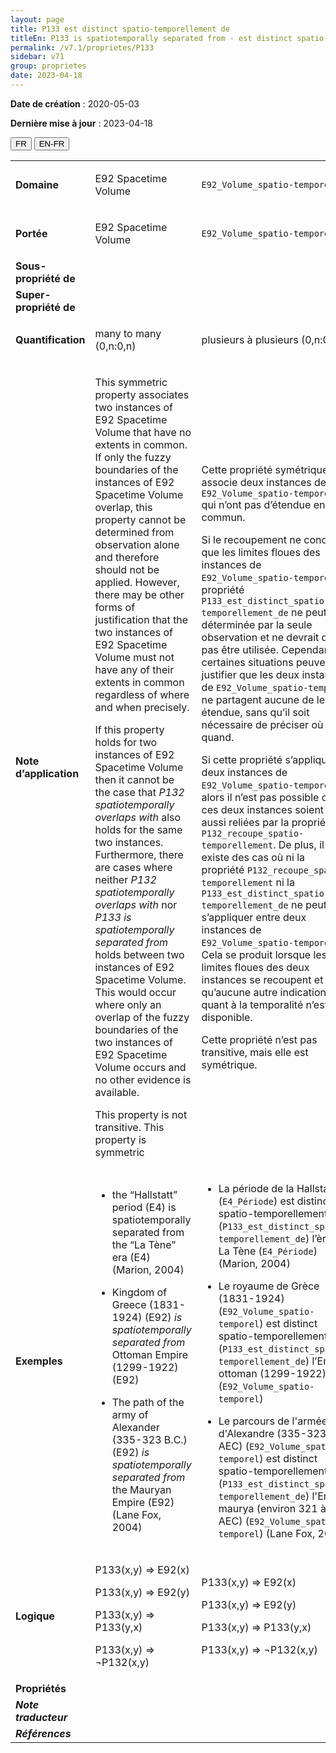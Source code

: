```yaml
---
layout: page
title: P133 est distinct spatio-temporellement de
titleEn: P133 is spatiotemporally separated from - est distinct spatio-temporellement de
permalink: /v7.1/proprietes/P133
sidebar: v71
group: proprietes
date: 2023-04-18
---
```


**Date de création** : 2020-05-03

**Dernière mise à jour** : 2023-04-18

<div class="lang-buttons">
  <button id="fr" class="activate">FR</button>
  <button id="en-fr">EN-FR</button>
</div>

<table>
<tbody>
<tr>
<td><strong>Domaine</strong></td>
<td class="en">
<p>E92 Spacetime Volume</p>
</td>
<td>
<p><code class="language-plaintext highlighter-rouge">E92_Volume_spatio-temporel</code></p>
</td>
</tr>
<tr>
<td><strong>Portée</strong></td>
<td class="en">
<p>E92 Spacetime Volume</p>
</td>
<td>
<p><code class="language-plaintext highlighter-rouge">E92_Volume_spatio-temporel</code></p>
</td>
</tr>
<tr>
<td><strong>Sous-propriété de</strong></td>
<td class="en">
</td>
<td>
</td>
</tr>
<tr>
<td><strong>Super-propriété de</strong></td>
<td class="en">
</td>
<td>
</td>
</tr>
<tr>
<td><strong>Quantification</strong></td>
<td class="en">
<p>many to many (0,n:0,n)</p>
</td>
<td>
<p>plusieurs à plusieurs (0,n:0,n)</p>
</td>
</tr>
<tr>
<td><strong>Note d’application</strong></td>
<td class="en">
<p>This symmetric property associates two instances of E92 Spacetime Volume that have no extents in common. If only the fuzzy boundaries of the instances of E92 Spacetime Volume overlap, this property cannot be determined from observation alone and therefore should not be applied. However, there may be other forms of justification that the two instances of E92 Spacetime Volume must not have any of their extents in common regardless of where and when precisely. <strong></strong></p>
<p>If this property holds for two instances of E92 Spacetime Volume then it cannot be the case that <em>P132 spatiotemporally overlaps with</em>  also holds for the same two instances. Furthermore, there are cases where neither <em>P132 spatiotemporally overlaps with</em> nor <em>P133 is spatiotemporally separated from</em> holds between two instances of E92 Spacetime Volume. This would occur where only an overlap of the fuzzy boundaries of the two instances of E92 Spacetime Volume occurs and no other evidence is available.<strong></strong></p>
<p>This property is not transitive. This property is symmetric</p>
</td>
<td>
<p>Cette propriété symétrique associe deux instances de <code class="language-plaintext highlighter-rouge">E92_Volume_spatio-temporel</code> qui n’ont pas d’étendue en commun.</p>
<p>Si le recoupement ne concerne que les limites floues des instances de <code class="language-plaintext highlighter-rouge">E92_Volume_spatio-temporel</code>, la propriété <code class="language-plaintext highlighter-rouge">P133_est_distinct_spatio-temporellement_de</code> ne peut être déterminée par la seule observation et ne devrait donc pas être utilisée. Cependant, certaines situations peuvent justifier que les deux instances de <code class="language-plaintext highlighter-rouge">E92_Volume_spatio-temporel</code> ne partagent aucune de leur étendue, sans qu’il soit nécessaire de préciser où et quand.</p>
<p>Si cette propriété s’applique à deux instances de <code class="language-plaintext highlighter-rouge">E92_Volume_spatio-temporel</code>, alors il n’est pas possible que ces deux instances soient aussi reliées par la propriété <code class="language-plaintext highlighter-rouge">P132_recoupe_spatio-temporellement</code>. De plus, il existe des cas où ni la propriété <code class="language-plaintext highlighter-rouge">P132_recoupe_spatio-temporellement</code> ni la <code class="language-plaintext highlighter-rouge">P133_est_distinct_spatio-temporellement_de</code> ne peut s’appliquer entre deux instances de <code class="language-plaintext highlighter-rouge">E92_Volume_spatio-temporel</code>. Cela se produit lorsque les limites floues des deux instances se recoupent et qu’aucune autre indication quant à la temporalité n’est disponible.</p>
<p>Cette propriété n’est pas transitive, mais elle est symétrique.</p>
</td>
</tr>
<tr>
<td><strong>Exemples</strong></td>
<td class="en">
<ul>
<li><p>the “Hallstatt” period (E4) is spatiotemporally separated from the “La Tène” era (E4) (Marion, 2004)<strong></strong></p>
</li>
<li><p>Kingdom of Greece (1831-1924) (E92) <em>is spatiotemporally separated from</em> Ottoman Empire (1299-1922) (E92)<strong></strong></p>
</li>
<li><p>The path of the army of Alexander (335-323 B.C.) (E92) <em>is spatiotemporally separated from</em> the Mauryan Empire (E92) (Lane Fox, 2004)</p>
</li>
</ul>
</td>
<td>
<ul>
<li><p>La période de la Hallstatt (<code class="language-plaintext highlighter-rouge">E4_Période</code>) est distincte spatio-temporellement de  (<code class="language-plaintext highlighter-rouge">P133_est_distinct_spatio-temporellement_de</code>) l’ère de La Tène (<code class="language-plaintext highlighter-rouge">E4_Période</code>) (Marion, 2004)</p>
</li>
<li><p>Le royaume de Grèce (1831-1924) (<code class="language-plaintext highlighter-rouge">E92_Volume_spatio-temporel</code>) est distinct spatio-temporellement de  (<code class="language-plaintext highlighter-rouge">P133_est_distinct_spatio-temporellement_de</code>) l’Empire ottoman (1299-1922) (<code class="language-plaintext highlighter-rouge">E92_Volume_spatio-temporel</code>)</p>
</li>
<li><p>Le parcours de l'armée d'Alexandre (335-323 AEC) (<code class="language-plaintext highlighter-rouge">E92_Volume_spatio-temporel</code>) est distinct spatio-temporellement de (<code class="language-plaintext highlighter-rouge">P133_est_distinct_spatio-temporellement_de</code>) l'Empire maurya (environ 321 à 185 AEC) (<code class="language-plaintext highlighter-rouge">E92_Volume_spatio-temporel</code>) (Lane Fox, 2004)</p>
</li>
</ul>
</td>
</tr>
<tr>
<td><strong>Logique</strong></td>
<td class="en">
<p>P133(x,y) ⇒ E92(x)</p>
<p>P133(x,y) ⇒ E92(y)</p>
<p>P133(x,y) ⇒ P133(y,x)</p>
<p>P133(x,y) ⇒ ¬P132(x,y)</p>
</td>
<td>
<p>P133(x,y) ⇒ E92(x)</p>
<p>P133(x,y) ⇒ E92(y)</p>
<p>P133(x,y) ⇒ P133(y,x)</p>
<p>P133(x,y) ⇒ ¬P132(x,y)</p>
</td>
</tr>
<tr>
<td><strong>Propriétés</strong></td>
<td class="en">
</td>
<td>
</td>
</tr>
<tr>
<td><strong><em>Note traducteur</em></strong></td>
<td colspan="2">
</td>
</tr>
<tr>
<td><strong><em>Références</em></strong></td>
<td colspan="2">
<p><em></em></p>
</td>
</tr>
</tbody>
</table>

				